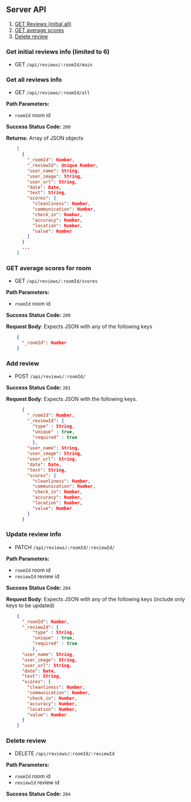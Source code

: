 ## Server API

1. [GET Reviews (initial,all)](#get-initial-reviews-info)
1. [GET average scores](#get-average-scores-for-room)
1. [Delete review](#delete-review)

### Get initial reviews info (limited to 6)
  * GET `/api/reviews/:roomId/main`

### Get all reviews info
  * GET `/api/reviews/:roomId/all`

**Path Parameters:**
  * `roomId` room id

**Success Status Code:** `200`

**Returns:** Array of JSON objects

```json
    [
      {
        "_roomId": Number,
        "_reviewId": Unique Number,
        "user_name": String,
        "user_image": String,
        "user_url": String,
        "date": Date,
        "text": String,
        "scores": {
          "cleanliness": Number,
          "communication": Number,
          "check_in": Number,
          "accuracy": Number,
          "location": Number,
          "value": Number
        }
      }
      ...
    ]
```

### GET average scores for room
  * GET `/api/reviews/:roomId/scores`

**Path Parameters:**
  * `roomId` room id

**Success Status Code:** `200`

**Request Body**: Expects JSON with any of the following keys

```json
    {
      "_roomId": Number
    }
```

### Add review
  * POST `/api/reviews/:roomId/`

**Success Status Code:** `201`

**Request Body**: Expects JSON with the following keys.

```json
      {
        "_roomId": Number,
        "_reviewId": {
          "type" : String,
          "unique" : true,
          "required" : true
          },
        "user_name": String,
        "user_image": String,
        "user_url": String,
        "date": Date,
        "text": String,
        "scores": {
          "cleanliness": Number,
          "communication": Number,
          "check_in": Number,
          "accuracy": Number,
          "location": Number,
          "value": Number
        }
      }
```


### Update review info
  * PATCH `/api/reviews/:roomId/:reviewId/`

**Path Parameters:**
  * `roomId` room id
  * `reviewId` review id

**Success Status Code:** `204`

**Request Body**: Expects JSON with any of the following keys (include only keys to be updated)

```json
    {
      "_roomId": Number,
      "_reviewId": {
          "type" : String,
          "unique" : true,
          "required" : true
          },
      "user_name": String,
      "user_image": String,
      "user_url": String,
      "date": Date,
      "text": String,
      "scores": {
        "cleanliness": Number,
        "communication": Number,
        "check_in": Number,
        "accuracy": Number,
        "location": Number,
        "value": Number
      }
    }
```

### Delete review
  * DELETE `/api/reviews/:roomId/:reviewId`

**Path Parameters:**
  * `roomId` room id
  * `reviewId` review id

**Success Status Code:** `204`